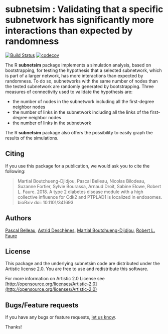 subnetsim : Validating that a specific subnetwork has significantly more interactions than expected by randomness
====================

[![Build Status](https://travis-ci.org/belleau/subnetsim.svg?branch=master)](https://travis-ci.org/belleau/subnetsim)
[![codecov](https://codecov.io/gh/belleau/subnetsim/branch/master/graph/badge.svg)](https://codecov.io/gh/belleau/subnetsim)


The R **subnetsim** package implements a simulation analysis, based on bootstrapping, for testing the hypothesis that a selected subnetwork, which is part of a larger network, has more interactions than expected by randomness. To do so, subnetworks with the same number of nodes than the tested subnetwork are randomly generated by bootstrapping. Three measures of connectivity used to validate the hypothesis are: 

* the number of nodes in the subnetwork including all the first-degree neighbor nodes
* the number of links in the subnetwork including all the links of the first-degree neighbor nodes
* the number of links in the subnetwork

The R **subnetsim** package also offers the possibility to easily graph the results of the simulations.    
    
## Citing ##

If you use this package for a publication, we would ask you to cite the following:

> Martial Boutchueng-Djidjou, Pascal Belleau, Nicolas Bilodeau, Suzanne Fortier, Sylvie Bourassa, Arnaud Droit, Sabine Elowe, Robert L. Faure. 2018. A type 2 diabetes disease module with a high collective influence for Cdk2 and PTPLAD1 is localized in endosomes. bioRxiv doi: 10.1101/341693


## Authors ##

[Pascal Belleau](http://ca.linkedin.com/in/pascalbelleau "Pascal Belleau"),
[Astrid Desch&ecirc;nes](http://ca.linkedin.com/in/astriddeschenes "Astrid Desch&ecirc;nes"),
[Martial Boutchueng-Djidjou](https://www.researchgate.net/profile/Boutchueng_Djidjou_M),
[Robert L. Faure](http://www.crchudequebec.ulaval.ca/en/research/researchers/robert-l-faure/)

## License ##

This package and the underlying subnetsim code are distributed under 
the Artistic license 2.0. You are free to use and redistribute this software. 

For more information on Artistic 2.0 License see
[http://opensource.org/licenses/Artistic-2.0](http://opensource.org/licenses/Artistic-2.0)


## Bugs/Feature requests ##

If you have any bugs or feature requests, 
[let us know](https://github.com/belleau/subnetsim/issues). 

Thanks!
